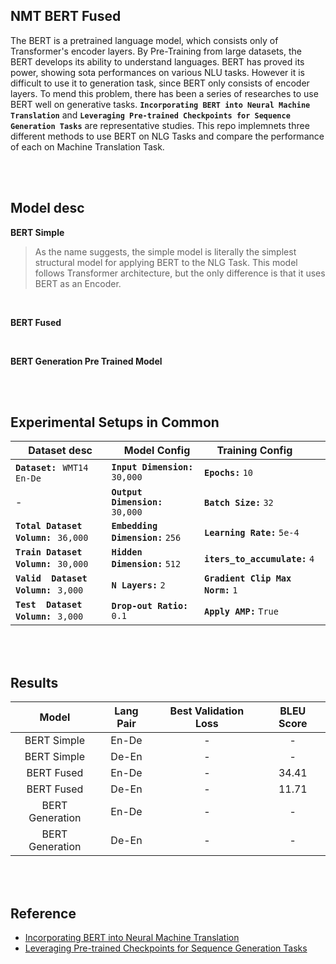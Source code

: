 ## NMT BERT Fused

The BERT is a pretrained language model, which consists only of Transformer's encoder layers. By Pre-Training from large datasets, the BERT develops its ability to understand languages. BERT has proved its power, showing sota performances on various NLU tasks. However it is difficult to use it to generation task, since BERT only consists of encoder layers. 
To mend this problem, there has been a series of researches to use BERT well on generative tasks.
**`Incorporating BERT into Neural Machine Translation`** and **`Leveraging Pre-trained Checkpoints for Sequence Generation Tasks`** are representative studies.
This repo implemnets three different methods to use BERT on NLG Tasks and compare the performance of each on Machine Translation Task.

<br>
<br>

## Model desc 
**BERT Simple**
> As the name suggests, the simple model is literally the simplest structural model for applying BERT to the NLG Task. This model follows Transformer architecture, but the only difference is that it uses BERT as an Encoder. 

<br>

**BERT Fused**


<br>

**BERT Generation Pre Trained Model**


<br>
<br>

## Experimental Setups in Common


| &emsp; **Dataset desc**                              | &emsp; **Model Config**                 | &emsp; **Training Config**               |
| :---                                                 | :---                                    | :---                                     |
| **`Dataset:`** &hairsp; `WMT14 En-De`                | **`Input Dimension:`** `30,000`         | **`Epochs:`** `10`                       |
| -                                                    | **`Output Dimension:`** `30,000`        | **`Batch Size:`** `32`                   |
| **`Total Dataset Volumn:`** &hairsp; `36,000` &emsp; | **`Embedding Dimension:`** `256` &emsp; | **`Learning Rate:`** `5e-4`              |
| **`Train Dataset Volumn:`** &hairsp; `30,000`        | **`Hidden Dimension:`** `512`           | **`iters_to_accumulate:`** `4`           |
| **`Valid  Dataset Volumn:`** &hairsp; `3,000`        | **`N Layers:`** `2`                     | **`Gradient Clip Max Norm:`** `1` &emsp; |
| **`Test  Dataset Volumn:`** &hairsp; `3,000`         | **`Drop-out Ratio:`** `0.1`             | **`Apply AMP:`** `True`                  |


<br>
<br>

## Results

| Model | Lang Pair | Best Validation Loss | BLEU Score |
| :---: | :---: | :---: | :---: |
| BERT Simple     | En-De | - | - |
| BERT Simple     | De-En | - | - |
| BERT Fused      | En-De | - | 34.41 |
| BERT Fused      | De-En | - | 11.71 |
| BERT Generation | En-De | - | - |
| BERT Generation | De-En | - | - |

<br>
<br>


## Reference
* [Incorporating BERT into Neural Machine Translation](https://arxiv.org/abs/2002.06823)
* [Leveraging Pre-trained Checkpoints for Sequence Generation Tasks](https://arxiv.org/abs/1907.12461)
